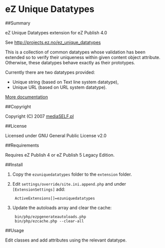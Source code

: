 eZ Unique Datatypes
===================

##Summary

eZ Unique Datatypes extension for eZ Publish 4.0

See http://projects.ez.no/ez_unique_datatypes

This is a collection of common datatypes whose validation has been extended
so to verify their uniqueness within given content object attribute. Otherwise,
these datatypes behave exactly as their prototypes.

Currently there are two datatypes provided:

* Unique string (based on Text line system datatype),
* Unique URL (based on URL system datatype).

[More documentation](doc/readme.txt)

##Copyright

Copyright (C) 2007 [mediaSELF.pl](http://www.mediaself.pl/)

##License

Licensed under GNU General Public License v2.0

##Requirements

Requires eZ Publish 4 or eZ Publish 5 Legacy Edition.

##Install

1. Copy the `ezuniquedatatypes` folder to the `extension` folder.

2. Edit `settings/override/site.ini.append.php` and under `[ExtensionSettings]` add:

        ActiveExtensions[]=ezuniquedatatypes

3. Update the autoloads array and clear the cache:

        bin/php/ezpgenerateautoloads.php
        bin/php/ezcache.php --clear-all

##Usage

Edit classes and add attributes using the relevant datatype.
